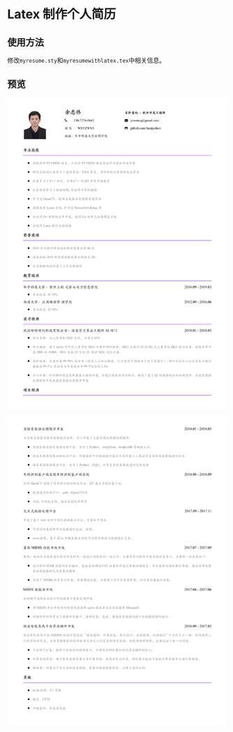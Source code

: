 # Latex 制作个人简历

## 使用方法

修改```myresume.sty```和```myresumewithlatex.tex```中相关信息。

## 预览

![](pdf/tp1.jpeg)

![](pdf/tp2.jpeg)